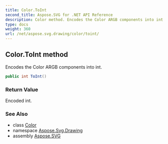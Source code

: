 ```yaml
---
title: Color.ToInt
second_title: Aspose.SVG for .NET API Reference
description: Color method. Encodes the Color ARGB components into int
type: docs
weight: 360
url: /net/aspose.svg.drawing/color/toint/
---
```

## Color.ToInt method

Encodes the Color ARGB components into int.

```csharp
public int ToInt()
```

### Return Value

Encoded int.

### See Also

* class [Color](../)
* namespace [Aspose.Svg.Drawing](../../color/)
* assembly [Aspose.SVG](../../../)
